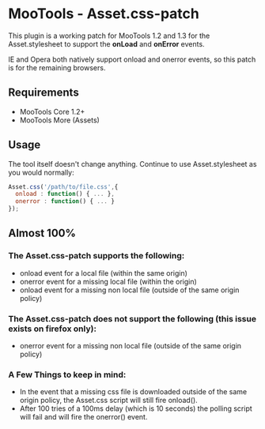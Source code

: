 # MooTools - Asset.css-patch

This plugin is a working patch for MooTools 1.2 and 1.3 for the Asset.stylesheet to support the **onLoad** and **onError** events.

IE and Opera both natively support onload and onerror events, so this patch is for the remaining browsers.

## Requirements

- MooTools Core 1.2+
- MooTools More (Assets)

## Usage

The tool itself doesn't change anything. Continue to use Asset.stylesheet as you would normally:

```javascript
Asset.css('/path/to/file.css',{
  onload : function() { ... },
  onerror : function() { ... }
});
```

## Almost 100%

### The Asset.css-patch supports the following:

- onload event for a local file (within the same origin)
- onerror event for a missing local file (within the origin)
- onload event for a missing non local file (outside of the same origin policy)


### The Asset.css-patch **does not support** the following (this issue exists on firefox only):

- onerror event for a missing non local file (outside of the same origin policy)


### A Few Things to keep in mind:

- In the event that a missing css file is downloaded outside of the same origin policy, the Asset.css script will still fire onload().
- After 100 tries of a 100ms delay (which is 10 seconds) the polling script will fail and will fire the onerror() event.
